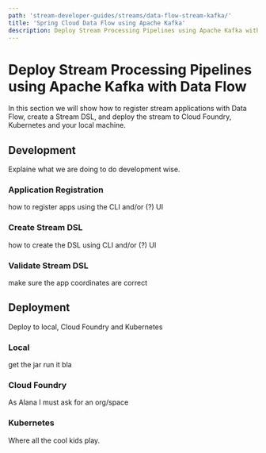 ```yaml
---
path: 'stream-developer-guides/streams/data-flow-stream-kafka/'
title: 'Spring Cloud Data Flow using Apache Kafka'
description: Deploy Stream Processing Pipelines using Apache Kafka with Data Flow
---
```


# Deploy Stream Processing Pipelines using Apache Kafka with Data Flow

In this section we will show how to register stream applications with Data Flow, create a Stream DSL, and deploy the stream to Cloud Foundry, Kubernetes and your local machine.

## Development

Explaine what we are doing to do development wise.

### Application Registration

how to register apps using the CLI and/or (?) UI

### Create Stream DSL

how to create the DSL using CLI and/or (?) UI

### Validate Stream DSL

make sure the app coordinates are correct

## Deployment

Deploy to local, Cloud Foundry and Kubernetes

### Local

get the jar run it bla

### Cloud Foundry

As Alana I must ask for an org/space

### Kubernetes

Where all the cool kids play.
